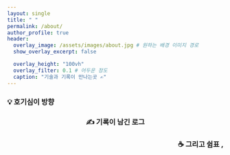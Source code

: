 ```yaml
---
layout: single
title: " "
permalink: /about/
author_profile: true
header:
  overlay_image: /assets/images/about.jpg # 원하는 배경 이미지 경로
  show_overlay_excerpt: false

  overlay_height: "100vh"
  overlay_filter: 0.1 # 어두운 정도
  caption: "기술과 기록이 만나는곳 ✍️"
---
```


<h3>💡 호기심이 방향</h3>

<h3 style="text-align:center;">✍️ 기록이 남긴 로그</h3>

<h3 style="text-align:Right;">☕ 그리고 쉼표 ,</h3>
